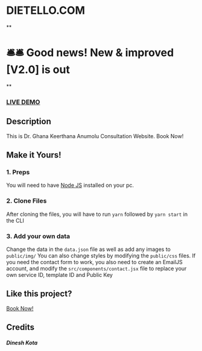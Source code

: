 # DIETELLO.COM

**

# 🛎️🛎️ Good news! New & improved [V2.0] is out  

**


### <a href="https://dietello.com/">LIVE DEMO</a> 

## Description
This is Dr. Ghana Keerthana Anumolu Consultation Website. Book Now!

## Make it Yours!
### 1. Preps
You will need to have <a href="https://nodejs.org/">Node JS</a> installed on your pc. 

### 2. Clone Files
After cloning the files, you will have to run ```yarn``` followed by ```yarn start``` in the CLI
### 3. Add your own data 
Change the data in the ```data.json``` file as well as add any images to ```public/img/```
You can also change styles by modifying the ```public/css``` files.
If you need the contact form to work, you also need to create an EmailJS account, and modify the ```src/components/contact.jsx``` file to replace your own service ID, template ID and Public Key

## Like this project?
<a href="https://dietello.com/">Book Now!</a>

## Credits

##### Dinesh Kota
